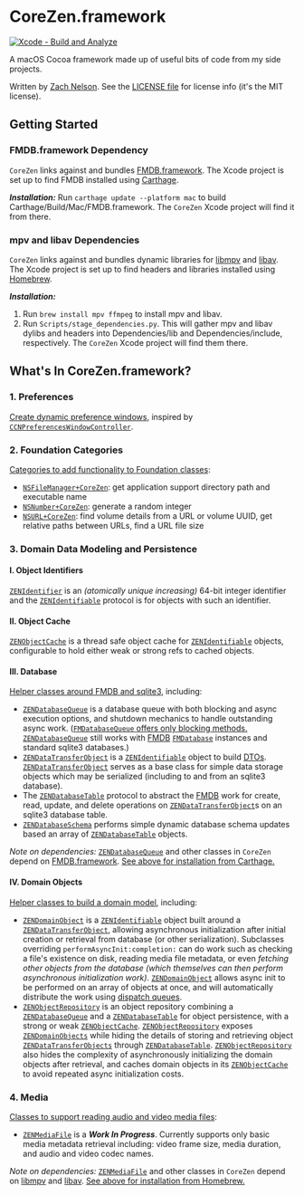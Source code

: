 # CoreZen.framework

[![Xcode - Build and Analyze](https://github.com/znelson/CoreZen/actions/workflows/objective-c-xcode.yml/badge.svg?branch=main)](https://github.com/znelson/CoreZen/actions/workflows/objective-c-xcode.yml)

A macOS Cocoa framework made up of useful bits of code from my side projects.

Written by [Zach Nelson](https://github.com/znelson). See the [LICENSE file](https://github.com/znelson/CoreZen/blob/main/LICENSE) for license info (it's the MIT license).

## Getting Started

### FMDB.framework Dependency
`CoreZen` links against and bundles [FMDB.framework](https://github.com/ccgus/fmdb). The Xcode project is set up to find FMDB installed using [Carthage](https://github.com/Carthage/Carthage#quick-start).

_**Installation:**_ Run `carthage update --platform mac` to build Carthage/Build/Mac/FMDB.framework. The `CoreZen` Xcode project will find it from there.

### mpv and libav Dependencies
`CoreZen` links against and bundles dynamic libraries for [libmpv](https://github.com/mpv-player/mpv/blob/master/DOCS/man/libmpv.rst) and [libav](https://github.com/libav/libav#readme). The Xcode project is set up to find headers and libraries installed using [Homebrew](https://brew.sh).

_**Installation:**_
1. Run `brew install mpv ffmpeg` to install mpv and libav. 
1. Run `Scripts/stage_dependencies.py`. This will gather mpv and libav dylibs and headers into Dependencies/lib and Dependencies/include, respectively. The `CoreZen` Xcode project will find them there.

## What's In CoreZen.framework?

### 1. Preferences
[Create dynamic preference windows](https://github.com/znelson/CoreZen/tree/main/CoreZen/Preferences), inspired by [`CCNPreferencesWindowController`](https://github.com/phranck/CCNPreferencesWindowController).

### 2. Foundation Categories
[Categories to add functionality to Foundation classes](https://github.com/znelson/CoreZen/blob/main/CoreZen/Categories):
* [`NSFileManager+CoreZen`](https://github.com/znelson/CoreZen/blob/main/CoreZen/Categories/NSFileManager%2BCoreZen.h): get application support directory path and executable name
* [`NSNumber+CoreZen`](https://github.com/znelson/CoreZen/blob/main/CoreZen/Categories/NSNumber%2BCoreZen.h): generate a random integer
* [`NSURL+CoreZen`](https://github.com/znelson/CoreZen/blob/main/CoreZen/Categories/NSURL%2BCoreZen.h): find volume details from a URL or volume UUID, get relative paths between URLs, find a URL file size

### 3. Domain Data Modeling and Persistence

#### I. Object Identifiers
[`ZENIdentifier`](https://github.com/znelson/CoreZen/tree/main/CoreZen/Identifier/Identifier.h) is an _(atomically unique increasing)_ 64-bit integer identifier and the [`ZENIdentifiable`](https://github.com/znelson/CoreZen/tree/main/CoreZen/Identifier/Identifiable.h) protocol is for objects with such an identifier.

#### II. Object Cache
[`ZENObjectCache`](https://github.com/znelson/CoreZen/blob/main/CoreZen/Cache/ObjectCache.h) is a thread safe object cache for [`ZENIdentifiable`](https://github.com/znelson/CoreZen/tree/main/CoreZen/Identifier/Identifiable.h) objects, configurable to hold either weak or strong refs to cached objects.

#### III. Database
[Helper classes around FMDB and sqlite3](https://github.com/znelson/CoreZen/tree/main/CoreZen/Database), including: 
* [`ZENDatabaseQueue`](https://github.com/znelson/CoreZen/blob/main/CoreZen/Database/DatabaseQueue.h) is a database queue with both blocking and async execution options, and shutdown mechanics to handle outstanding async work. ([`FMDatabaseQueue` offers only blocking methods.](https://ccgus.github.io/fmdb/html/Classes/FMDatabaseQueue.html) [`ZENDatabaseQueue`](https://github.com/znelson/CoreZen/blob/main/CoreZen/Database/DatabaseQueue.h) still works with [FMDB](https://github.com/ccgus/fmdb) [`FMDatabase`](https://ccgus.github.io/fmdb/html/Classes/FMDatabase.html) instances and standard sqlite3 databases.)
* [`ZENDataTransferObject`](https://github.com/znelson/CoreZen/blob/main/CoreZen/Database/DataTransferObject.h) is a [`ZENIdentifiable`](https://github.com/znelson/CoreZen/tree/main/CoreZen/Identifier/Identifiable.h) object to build [DTOs](https://en.wikipedia.org/wiki/Data_transfer_object). [`ZENDataTransferObject`](https://github.com/znelson/CoreZen/blob/main/CoreZen/Database/DataTransferObject.h) serves as a base class for simple data storage objects which may be serialized (including to and from an sqlite3 database).
* The [`ZENDatabaseTable`](https://github.com/znelson/CoreZen/blob/main/CoreZen/Database/DatabaseTable.h) protocol to abstract the [FMDB](https://github.com/ccgus/fmdb) work for create, read, update, and delete operations on [`ZENDataTransferObject`](https://github.com/znelson/CoreZen/blob/main/CoreZen/Database/DataTransferObject.h)s on an sqlite3 database table.
* [`ZENDatabaseSchema`](https://github.com/znelson/CoreZen/blob/main/CoreZen/Database/DatabaseSchema.h) performs simple dynamic database schema updates based an array of [`ZENDatabaseTable`](https://github.com/znelson/CoreZen/blob/main/CoreZen/Database/DatabaseTable.h) objects.

*Note on dependencies:* [`ZENDatabaseQueue`](https://github.com/znelson/CoreZen/blob/main/CoreZen/Database/DatabaseQueue.h) and other classes in `CoreZen` depend on [FMDB.framework](https://github.com/ccgus/fmdb). [See above for installation from Carthage.](#fmdbframework-dependency)

#### IV. Domain Objects

[Helper classes to build a domain model](https://github.com/znelson/CoreZen/tree/main/CoreZen/Domain), including:
* [`ZENDomainObject`](https://github.com/znelson/CoreZen/blob/main/CoreZen/Domain/DomainObject.h) is a [`ZENIdentifiable`](https://github.com/znelson/CoreZen/tree/main/CoreZen/Identifier/Identifiable.h) object built around a [`ZENDataTransferObject`](https://github.com/znelson/CoreZen/blob/main/CoreZen/Database/DataTransferObject.h), allowing asynchronous initialization after initial creation or retrieval from database (or other serialization). Subclasses overriding `performAsyncInit:completion:` can do work such as checking a file's existence on disk, reading media file metadata, or even _fetching other objects from the database (which themselves can then perform asynchronous initialization work)_. [`ZENDomainObject`](https://github.com/znelson/CoreZen/blob/main/CoreZen/Domain/DomainObject.h) allows async init to be performed on an array of objects at once, and will automatically distribute the work using [dispatch queues](https://developer.apple.com/documentation/dispatch/1453057-dispatch_async).
* [`ZENObjectRepository`](https://github.com/znelson/CoreZen/blob/main/CoreZen/Domain/ObjectRepository.h) is an object repository combining a [`ZENDatabaseQueue`](https://github.com/znelson/CoreZen/blob/main/CoreZen/Database/DatabaseQueue.h) and a [`ZENDatabaseTable`](https://github.com/znelson/CoreZen/blob/main/CoreZen/Database/DatabaseTable.h) for object persistence, with a strong or weak [`ZENObjectCache`](https://github.com/znelson/CoreZen/blob/main/CoreZen/Cache/ObjectCache.h). [`ZENObjectRepository`](https://github.com/znelson/CoreZen/blob/main/CoreZen/Domain/ObjectRepository.h) exposes [`ZENDomainObjects`](https://github.com/znelson/CoreZen/blob/main/CoreZen/Domain/DomainObject.h) while hiding the details of storing and retrieving object [`ZENDataTransferObjects`](https://github.com/znelson/CoreZen/blob/main/CoreZen/Database/DataTransferObject.h) through [`ZENDatabaseTable`](https://github.com/znelson/CoreZen/blob/main/CoreZen/Database/DatabaseTable.h). [`ZENObjectRepository`](https://github.com/znelson/CoreZen/blob/main/CoreZen/Domain/ObjectRepository.h) also hides the complexity of asynchronously initializing the domain objects after retrieval, and caches domain objects in its [`ZENObjectCache`](https://github.com/znelson/CoreZen/blob/main/CoreZen/Cache/ObjectCache.h) to avoid repeated async initialization costs.

### 4. Media
[Classes to support reading audio and video media files](https://github.com/znelson/CoreZen/blob/main/CoreZen/Media):
* [`ZENMediaFile`](https://github.com/znelson/CoreZen/blob/main/CoreZen/Media/MediaFile.h) is a **_Work In Progress_**. Currently supports only basic media metadata retrieval including: video frame size, media duration, and audio and video codec names.

*Note on dependencies:* [`ZENMediaFile`](https://github.com/znelson/CoreZen/blob/main/CoreZen/Media/MediaFile.h) and other classes in `CoreZen` depend on [libmpv](https://github.com/mpv-player/mpv/blob/master/DOCS/man/libmpv.rst) and [libav](https://github.com/libav/libav#readme). [See above for installation from Homebrew.](#mpv-and-libav-dependencies)
